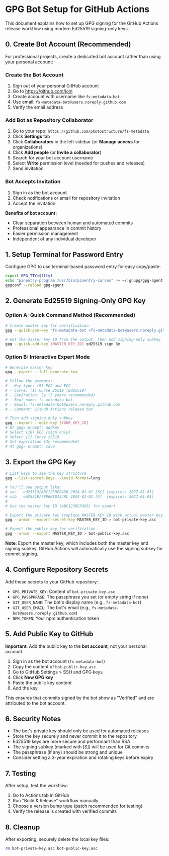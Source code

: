 # GPG Bot Setup for GitHub Actions

This document explains how to set up GPG signing for the GitHub Actions release workflow using modern Ed25519 signing-only keys.

## 0. Create Bot Account (Recommended)

For professional projects, create a dedicated bot account rather than using your personal account:

### Create the Bot Account
1. Sign out of your personal GitHub account
2. Go to https://github.com/join
3. Create account with username like `fs-metadata-bot`
4. Use email: `fs-metadata-bot@users.noreply.github.com`
5. Verify the email address

### Add Bot as Repository Collaborator
1. Go to your repo: `https://github.com/photostructure/fs-metadata`
2. Click **Settings** tab
3. Click **Collaborators** in the left sidebar (or **Manage access** for organizations)
4. Click **Add people** (or **Invite a collaborator**)
5. Search for your bot account username
6. Select **Write** permission level (needed for pushes and releases)
7. Send invitation

### Bot Accepts Invitation
1. Sign in as the bot account
2. Check notifications or email for repository invitation
3. Accept the invitation

**Benefits of bot account:**
- Clear separation between human and automated commits
- Professional appearance in commit history
- Easier permission management
- Independent of any individual developer

## 1. Setup Terminal for Password Entry

Configure GPG to use terminal-based password entry for easy copy/paste:

```bash
export GPG_TTY=$(tty)
echo "pinentry-program /usr/bin/pinentry-curses" >> ~/.gnupg/gpg-agent.conf
gpgconf --reload gpg-agent
```

## 2. Generate Ed25519 Signing-Only GPG Key

### Option A: Quick Command Method (Recommended)
```bash
# Create master key for certification
gpg --quick-gen-key "fs-metadata-bot <fs-metadata-bot@users.noreply.github.com>" ed25519 default 3y

# Get the master key ID from the output, then add signing-only subkey
gpg --quick-add-key [MASTER_KEY_ID] ed25519 sign 3y
```

### Option B: Interactive Expert Mode
```bash
# Generate master key
gpg --expert --full-generate-key

# Follow the prompts:
# - Key type: (9) ECC and ECC
# - Curve: (1) Curve 25519 (Ed25519)
# - Expiration: 3y (3 years recommended)
# - Real name: fs-metadata-bot
# - Email: fs-metadata-bot@users.noreply.github.com
# - Comment: GitHub Actions release bot

# Then add signing-only subkey
gpg --expert --edit-key [YOUR_KEY_ID]
# At gpg> prompt: addkey
# Select (10) ECC (sign only)
# Select (1) Curve 25519
# Set expiration (3y recommended)
# At gpg> prompt: save
```

## 3. Export the GPG Key

```bash
# List keys to see the key structure
gpg --list-secret-keys --keyid-format=long

# You'll see output like:
# sec   ed25519/ABC123DEF456 2024-01-01 [SC] [expires: 2027-01-01]
# ssb   ed25519/789GHI012JKL 2024-01-01 [S]  [expires: 2027-01-01]
#
# Use the master key ID (ABC123DEF456) for export

# Export the private key (replace MASTER_KEY_ID with actual master key ID)
gpg --armor --export-secret-key MASTER_KEY_ID > bot-private-key.asc

# Export the public key for verification
gpg --armor --export MASTER_KEY_ID > bot-public-key.asc
```

**Note**: Export the master key, which includes both the master key and signing subkey. GitHub Actions will automatically use the signing subkey for commit signing.

## 4. Configure Repository Secrets

Add these secrets to your GitHub repository:

- `GPG_PRIVATE_KEY`: Content of `bot-private-key.asc`
- `GPG_PASSPHRASE`: The passphrase you set (or empty string if none)
- `GIT_USER_NAME`: The bot's display name (e.g., `fs-metadata-bot`)
- `GIT_USER_EMAIL`: The bot's email (e.g., `fs-metadata-bot@users.noreply.github.com`)
- `NPM_TOKEN`: Your npm authentication token

## 5. Add Public Key to GitHub

**Important**: Add the public key to the **bot account**, not your personal account.

1. Sign in as the bot account (`fs-metadata-bot`)
2. Copy the content of `bot-public-key.asc`
3. Go to GitHub Settings > SSH and GPG keys
4. Click **New GPG key**
5. Paste the public key content
6. Add the key

This ensures that commits signed by the bot show as "Verified" and are attributed to the bot account.

## 6. Security Notes

- The bot's private key should only be used for automated releases
- Store the key securely and never commit it to the repository
- Ed25519 keys are more secure and performant than RSA
- The signing subkey (marked with [S]) will be used for Git commits
- The passphrase (if any) should be strong and unique
- Consider setting a 3-year expiration and rotating keys before expiry

## 7. Testing

After setup, test the workflow:

1. Go to Actions tab in GitHub
2. Run "Build & Release" workflow manually
3. Choose a version bump type (patch recommended for testing)
4. Verify the release is created with verified commits

## 8. Cleanup

After exporting, securely delete the local key files:

```bash
rm bot-private-key.asc bot-public-key.asc
```